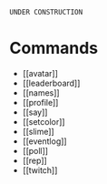 `UNDER CONSTRUCTION`
# Commands
- [[avatar]]
- [[leaderboard]]
- [[names]]
- [[profile]]
- [[say]]
- [[setcolor]]
- [[slime]]
- [[eventlog]]
- [[poll]]
- [[rep]]
- [[twitch]]
